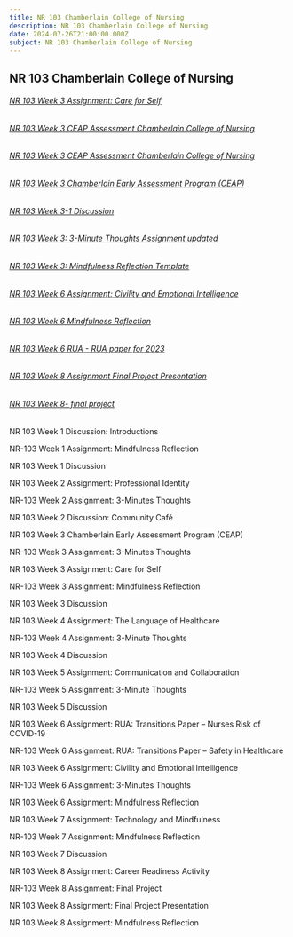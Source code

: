```yaml
---
title: NR 103 Chamberlain College of Nursing
description: NR 103 Chamberlain College of Nursing
date: 2024-07-26T21:00:00.000Z
subject: NR 103 Chamberlain College of Nursing
---
```


## **NR 103 Chamberlain College of Nursing**

###### [NR 103 Week 3 Assignment: Care for Self](https://nursingschooltutors.com/blog/nr-103-week-3-assignment-care-for-self/)

###### [NR 103 Week 3 CEAP Assessment Chamberlain College of Nursing](https://nursingschooltutors.com/blog/nr-103-week-3-ceap-assessment-chamberlain-college-of-nursing/)

###### [NR 103 Week 3 CEAP Assessment Chamberlain College of Nursing](https://nursingschooltutors.com/blog/week-3-3-ceap-assessment-chamberlain-college-of-nursing/)

###### [NR 103 Week 3 Chamberlain Early Assessment Program (CEAP)](https://nursingschooltutors.com/blog/nr-103-week-3-chamberlain-early-assessment-program-ceap/)

###### [NR 103 Week 3-1 Discussion](https://nursingschooltutors.com/blog/nr-103-week-3-1-discussion/)

###### [NR 103 Week 3: 3-Minute Thoughts Assignment updated](https://nursingschooltutors.com/blog/nr-103-week-3-3-minute-thoughts-assignment-updated/)

###### [NR 103 Week 3: Mindfulness Reflection Template](https://nursingschooltutors.com/blog/nr-103-week-3-mindfulness-reflection-template/)

###### [NR 103 Week 6 Assignment: Civility and Emotional Intelligence](https://nursingschooltutors.com/blog/nr-103-week-6-assignment-civility-and-emotional-intelligence/)

###### [NR 103 Week 6 Mindfulness Reflection](https://nursingschooltutors.com/blog/nr-103-week-6-mindfulness-reflection/)

###### [NR 103 Week 6 RUA - RUA paper for 2023](https://nursingschooltutors.com/blog/nr-103-week-6-rua-rua-paper-for-2023/)

###### [NR 103 Week 8 Assignment Final Project Presentation](https://nursingschooltutors.com/blog/nr-103-week-8-assignment-final-project-presentation/)

###### [NR 103 Week 8- final project](https://nursingschooltutors.com/blog/nr-103-week-8-final-project/)

NR 103 Week 1 Discussion: Introductions

NR-103 Week 1 Assignment: Mindfulness Reflection

NR 103 Week 1 Discussion

NR 103 Week 2 Assignment: Professional Identity

NR-103 Week 2 Assignment: 3-Minutes Thoughts

NR 103 Week 2 Discussion: Community Café

NR 103 Week 3 Chamberlain Early Assessment Program (CEAP)

NR-103 Week 3 Assignment: 3-Minutes Thoughts

NR 103 Week 3 Assignment: Care for Self

NR-103 Week 3 Assignment: Mindfulness Reflection

NR 103 Week 3 Discussion

NR 103 Week 4 Assignment: The Language of Healthcare

NR-103 Week 4 Assignment: 3-Minute Thoughts

NR 103 Week 4 Discussion

NR 103 Week 5 Assignment: Communication and Collaboration

NR-103 Week 5 Assignment: 3-Minute Thoughts

NR 103 Week 5 Discussion

NR 103 Week 6 Assignment: RUA: Transitions Paper – Nurses Risk of COVID-19

NR-103 Week 6 Assignment: RUA: Transitions Paper – Safety in Healthcare

NR 103 Week 6 Assignment: Civility and Emotional Intelligence

NR-103 Week 6 Assignment: 3-Minutes Thoughts

NR 103 Week 6 Assignment: Mindfulness Reflection

NR 103 Week 7 Assignment: Technology and Mindfulness

NR-103 Week 7 Assignment: Mindfulness Reflection

NR 103 Week 7 Discussion

NR 103 Week 8 Assignment: Career Readiness Activity

NR-103 Week 8 Assignment: Final Project

NR 103 Week 8 Assignment: Final Project Presentation

NR 103 Week 8 Assignment: Mindfulness Reflection
